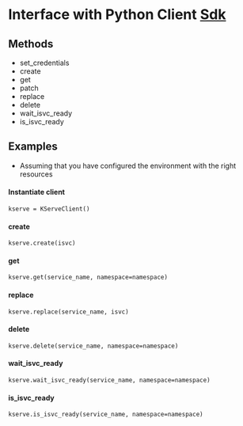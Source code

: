 # Interface with Python Client [Sdk](https://kserve.github.io/website/0.10/sdk_docs/sdk_doc/#getting-started)

## Methods
- set_credentials
- create
- get
- patch
- replace
- delete
- wait_isvc_ready
- is_isvc_ready

## Examples
- Assuming that you have configured the environment with the right resources

#### Instantiate client 
```
kserve = KServeClient()
```


#### create
```
kserve.create(isvc)
```


#### get
```
kserve.get(service_name, namespace=namespace)
```


#### replace
```
kserve.replace(service_name, isvc)
```


#### delete
```
kserve.delete(service_name, namespace=namespace)
```


#### wait_isvc_ready
```
kserve.wait_isvc_ready(service_name, namespace=namespace)
```


#### is_isvc_ready
```
kserve.is_isvc_ready(service_name, namespace=namespace)
```